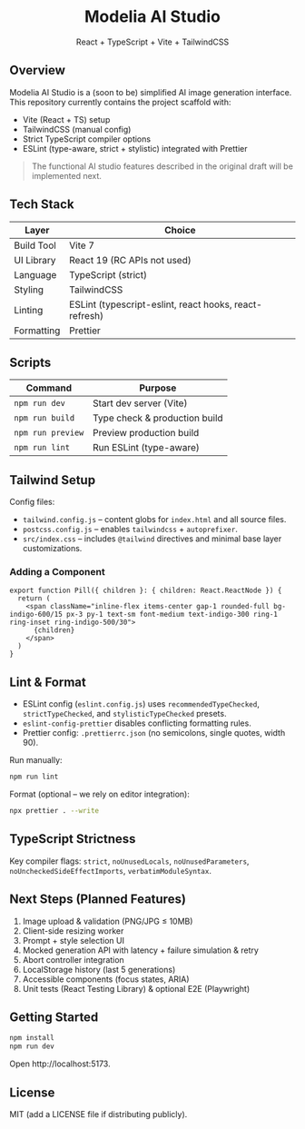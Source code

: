<div align="center">

# Modelia AI Studio

React + TypeScript + Vite + TailwindCSS

</div>

## Overview

Modelia AI Studio is a (soon to be) simplified AI image generation interface. This repository currently contains the project scaffold with:

- Vite (React + TS) setup
- TailwindCSS (manual config)
- Strict TypeScript compiler options
- ESLint (type-aware, strict + stylistic) integrated with Prettier

> The functional AI studio features described in the original draft will be implemented next.

## Tech Stack

| Layer      | Choice                                                 |
| ---------- | ------------------------------------------------------ |
| Build Tool | Vite 7                                                 |
| UI Library | React 19 (RC APIs not used)                            |
| Language   | TypeScript (strict)                                    |
| Styling    | TailwindCSS                                            |
| Linting    | ESLint (typescript-eslint, react hooks, react-refresh) |
| Formatting | Prettier                                               |

## Scripts

| Command           | Purpose                       |
| ----------------- | ----------------------------- |
| `npm run dev`     | Start dev server (Vite)       |
| `npm run build`   | Type check & production build |
| `npm run preview` | Preview production build      |
| `npm run lint`    | Run ESLint (type-aware)       |

## Tailwind Setup

Config files:

- `tailwind.config.js` – content globs for `index.html` and all source files.
- `postcss.config.js` – enables `tailwindcss` + `autoprefixer`.
- `src/index.css` – includes `@tailwind` directives and minimal base layer customizations.

### Adding a Component

```tsx
export function Pill({ children }: { children: React.ReactNode }) {
  return (
    <span className="inline-flex items-center gap-1 rounded-full bg-indigo-600/15 px-3 py-1 text-sm font-medium text-indigo-300 ring-1 ring-inset ring-indigo-500/30">
      {children}
    </span>
  )
}
```

## Lint & Format

- ESLint config (`eslint.config.js`) uses `recommendedTypeChecked`, `strictTypeChecked`, and `stylisticTypeChecked` presets.
- `eslint-config-prettier` disables conflicting formatting rules.
- Prettier config: `.prettierrc.json` (no semicolons, single quotes, width 90).

Run manually:

```bash
npm run lint
```

Format (optional – we rely on editor integration):

```bash
npx prettier . --write
```

## TypeScript Strictness

Key compiler flags: `strict`, `noUnusedLocals`, `noUnusedParameters`, `noUncheckedSideEffectImports`, `verbatimModuleSyntax`.

## Next Steps (Planned Features)

1. Image upload & validation (PNG/JPG ≤ 10MB)
2. Client-side resizing worker
3. Prompt + style selection UI
4. Mocked generation API with latency + failure simulation & retry
5. Abort controller integration
6. LocalStorage history (last 5 generations)
7. Accessible components (focus states, ARIA)
8. Unit tests (React Testing Library) & optional E2E (Playwright)

## Getting Started

```bash
npm install
npm run dev
```

Open http://localhost:5173.

## License

MIT (add a LICENSE file if distributing publicly).
